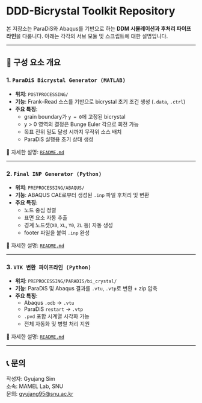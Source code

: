 # DDD-Bicrystal Toolkit Repository

본 저장소는 ParaDiS와 Abaqus를 기반으로 하는 **DDM 시뮬레이션과 후처리 파이프라인**을 다룹니다. 아래는 각각의 서브 모듈 및 스크립트에 대한 설명입니다.

---

## 📁 구성 요소 개요

### 1. `ParaDiS Bicrystal Generator (MATLAB)`
- **위치**: `POSTPROCESSING/`
- **기능**: Frank–Read 소스를 기반으로 bicrystal 초기 조건 생성 (`.data`, `.ctrl`)
- **주요 특징**:
  - grain boundary가 `y = 0`에 고정된 bicrystal
  - y > 0 영역의 결정은 Bunge Euler 각으로 회전 가능
  - 목표 전위 밀도 달성 시까지 무작위 소스 배치
  - ParaDiS 실행용 초기 상태 생성

📄 자세한 설명: [`README.md`](./POSTPROCESSING/README.md)

---

### 2. `Final INP Generator (Python)`
- **위치**: `PREPROCESSING/ABAQUS/`
- **기능**: ABAQUS CAE로부터 생성된 `.inp` 파일 후처리 및 변환
- **주요 특징**:
  - 노드 중심 정렬
  - 표면 요소 자동 추출
  - 경계 노드셋(`X0`, `XL`, `Y0`, `ZL` 등) 자동 생성
  - footer 파일을 붙여 `.inp` 완성

📄 자세한 설명: [`README.md`](./PREPROCESSING/ABAQUS/README.md)

---

### 3. `VTK 변환 파이프라인 (Python)`
- **위치**: `PREPROCESSING/PARADIS/bi_crystal/`
- **기능**: ParaDiS 및 Abaqus 결과를 `.vtu`, `.vtp`로 변환 + zip 압축
- **주요 특징**:
  - Abaqus `.odb` → `.vtu`
  - ParaDiS `restart` → `.vtp`
  - `.pvd` 포함 시계열 시각화 가능
  - 전체 자동화 및 병렬 처리 지원

📄 자세한 설명: [`README.md`](./PREPROCESSING/PARADIS/bi_crystal/README.md)

---

## 📞 문의

작성자: Gyujang Sim  
소속: MAMEL Lab, SNU  
문의: gyujang95@snu.ac.kr
